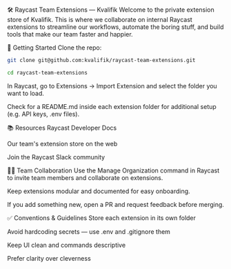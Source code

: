 🛠 Raycast Team Extensions — Kvalifik
Welcome to the private extension store of Kvalifik. This is where we collaborate on internal Raycast extensions to streamline our workflows, automate the boring stuff, and build tools that make our team faster and happier.

🚀 Getting Started
Clone the repo:

```bash
git clone git@github.com:kvalifik/raycast-team-extensions.git

cd raycast-team-extensions

```

In Raycast, go to Extensions → Import Extension and select the folder you want to load.

Check for a README.md inside each extension folder for additional setup (e.g. API keys, .env files).

📚 Resources
Raycast Developer Docs

Our team's extension store on the web

Join the Raycast Slack community

👯‍♂️ Team Collaboration
Use the Manage Organization command in Raycast to invite team members and collaborate on extensions.

Keep extensions modular and documented for easy onboarding.

If you add something new, open a PR and request feedback before merging.

✅ Conventions & Guidelines
Store each extension in its own folder

Avoid hardcoding secrets — use .env and .gitignore them

Keep UI clean and commands descriptive

Prefer clarity over cleverness

